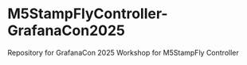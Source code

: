 # M5StampFlyController-GrafanaCon2025
Repository for GrafanaCon 2025 Workshop for M5StampFly Controller
